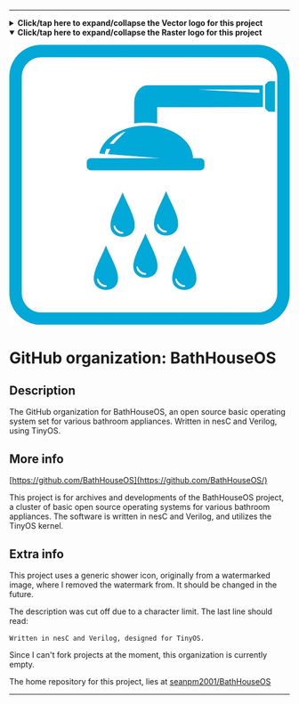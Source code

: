 
***

<details><summary><b lang="en">Click/tap here to expand/collapse the Vector logo for this project</b></summary>

A vector version is currently unavailable.

![UnknownImage.svg failed to load. The file may be missing or corrupt. Check the file path for errors first.](/AdditionalInfo/2/BathHouseOS/UnknownImage.svg)

</details>

<details open><summary><b lang="en">Click/tap here to expand/collapse the Raster logo for this project</b></summary>

![BathHouseOS.jpeg failed to load. The file may be missing or corrupt. Check the file path for errors first.](/AdditionalInfo/2/BathHouseOS/BathHouseOS.jpeg)

</details>

# GitHub organization: BathHouseOS

## Description

The GitHub organization for BathHouseOS, an open source basic operating system set for various bathroom appliances. Written in nesC and Verilog, using TinyOS.

## More info

[https://github.com/BathHouseOS](https://github.com/BathHouseOS/)

This project is for archives and developments of the BathHouseOS project, a cluster of basic open source operating systems for various bathroom appliances. The software is written in nesC and Verilog, and utilizes the TinyOS kernel.

## Extra info

This project uses a generic shower icon, originally from a watermarked image, where I removed the watermark from. It should be changed in the future.

The description was cut off due to a character limit. The last line should read:

```plain-text
Written in nesC and Verilog, designed for TinyOS.
```

Since I can't fork projects at the moment, this organization is currently empty.

The home repository for this project, lies at [seanpm2001/BathHouseOS](https://github.com/seanpm2001/BathHouseOS/)

***
